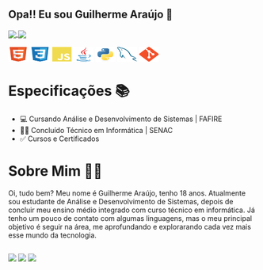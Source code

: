 ## Opa!! Eu sou Guilherme Araújo 👊

<a href="https://github.com/guiaraujoo/github-readme-stats">
  <img height=180 align="center" src="https://github-readme-stats.vercel.app/api?username=guiaraujoo&show_icons=true&theme=radical" />
</a>
<a href="https://github.com/guiaraujoo/convoychat">
  <img height=180 align="center" src="https://github-readme-stats.vercel.app/api/top-langs?username=guiaraujoo&layout=compact&langs_count=8&card_width=320&show_icons=true&theme=radical" />
</a>

<div style="display: inline_block"><br>
  <img align="center" alt="Gui-HTML" height="30" width="40" src="https://raw.githubusercontent.com/devicons/devicon/master/icons/html5/html5-original.svg">
  <img align="center" alt="Gui-CSS" height="30" width="40" src="https://raw.githubusercontent.com/devicons/devicon/master/icons/css3/css3-original.svg">
  <img align="center" alt="Gui-Js" height="30" width="40" src="https://raw.githubusercontent.com/devicons/devicon/master/icons/javascript/javascript-plain.svg">
  <img align="center" alt="Gui-Java" height="30" width="40" src="https://raw.githubusercontent.com/devicons/devicon/master/icons/java/java-original.svg">
  <img align="center" alt="Gui-Python" height="30" width="40" src="https://raw.githubusercontent.com/devicons/devicon/master/icons/python/python-original.svg">
  <img align="center" alt="Gui-Sql" height="30" width="40" src="https://raw.githubusercontent.com/devicons/devicon/master/icons/mysql/mysql-original.svg">
    <img align="center" alt="Gui-Git" height="30" width="40" src="https://raw.githubusercontent.com/devicons/devicon/master/icons/git/git-original.svg">
</div>

##

 # Especificações 📚
- 💻 Cursando Análise e Desenvolvimento de Sistemas | FAFIRE
- 👨‍💻 Concluído Técnico em Informática | SENAC
- ✅ Cursos e Certificados

##

# Sobre Mim 🙋‍♂️
  Oi, tudo bem? Meu nome é Guilherme Araújo, tenho 18 anos. Atualmente sou estudante de Análise e Desenvolvimento de Sistemas, depois de concluir meu ensino médio integrado com curso técnico em informática. Já tenho um pouco de contato com algumas linguagens, mas o meu principal objetivo é seguir na área, me aprofundando e explorarando cada vez mais esse mundo da tecnologia.  

##

<div> 
  <a href="https://instagram.com/guiaraujo011" target="_blank"><img src="https://img.shields.io/badge/-Instagram-%23E4405F?style=for-the-badge&logo=instagram&logoColor=white" target="_blank"></a>
  <a href = "guilhermenaraujo10@gmail.com"><img src="https://img.shields.io/badge/Gmail-D14836?style=for-the-badge&logo=gmail&logoColor=white"></a>
  <a href="https://www.linkedin.com/in/guiiaraujo/" target="_blank"><img src="https://img.shields.io/badge/LinkedIn-0077B5?style=for-the-badge&logo=linkedin&logoColor=white"_blank"></a> 
</div>
